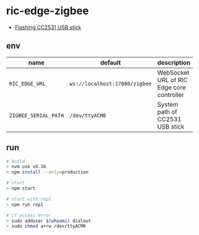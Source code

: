 # ric-edge-zigbee

 - [Flashing CC2531 USB stick](https://www.zigbee2mqtt.io/getting_started/flashing_the_cc2531.html)

## env

| name                      | default                                   | description
| ------------------------- | ----------------------------------------- | --------------------------------- 
| `RIC_EDGE_URL`            | `ws://localhost:17080/zigbee`             | WebSocket URL of RIC Edge core controller
| `ZIGBEE_SERIAL_PATH`      | `/dev/ttyACM0`                            | System path of CC2531 USB stick

## run

```sh
# build
> nvm use v8.16
> npm install --only=production

# start
> npm start

# start with repl
> npm run repl

# if access error
> sudo adduser $(whoami) dialout
> sudo chmod a+rw /dev/ttyACM0

```

